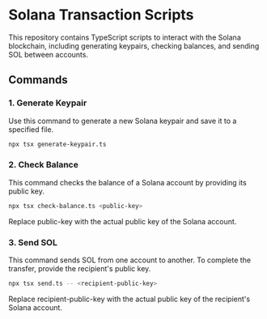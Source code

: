 # Solana Transaction Scripts

This repository contains TypeScript scripts to interact with the Solana blockchain, including generating keypairs, checking balances, and sending SOL between accounts.

## Commands

### 1. Generate Keypair

Use this command to generate a new Solana keypair and save it to a specified file.

```bash
npx tsx generate-keypair.ts
```

### 2. Check Balance

This command checks the balance of a Solana account by providing its public key.

```bash
npx tsx check-balance.ts <public-key>
```

Replace public-key with the actual public key of the Solana account.

### 3. Send SOL

This command sends SOL from one account to another. To complete the transfer, provide the recipient's public key.

```bash
npx tsx send.ts -- <recipient-public-key>
```

Replace recipient-public-key with the actual public key of the recipient's Solana account.
